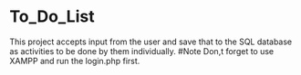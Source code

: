 # To_Do_List
This project accepts input from the user and save that to the SQL database as activities to be done by them individually.
#Note
Don,t forget to use XAMPP and run the login.php first.
